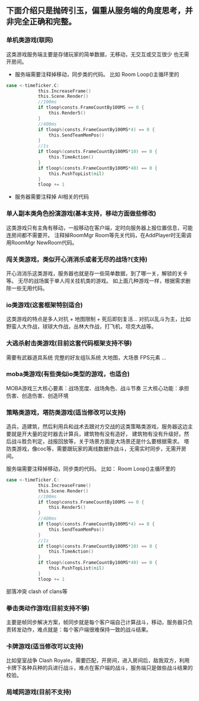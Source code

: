 ## 下面介绍只是抛砖引玉，偏重从服务端的角度思考，并非完全正确和完整。
### 单机类游戏(联网)
这类游戏服务端主要是存储玩家的简单数据，无移动，无交互或交互很少
也无需开房间。
- 服务端需要注释掉移动，同步类的代码。
比如 Room Loop()主循环里的
```go
case <-timeTicker.C:
			this.IncreaseFrame()
			this.Scene.Render()
			//100ms
			if tloop%consts.FrameCountBy100MS == 0 {
				this.Render5()
			}
			//400ms
			if tloop%(consts.FrameCountBy100MS*4) == 0 {
				this.SendTeamMemPos()
			}
			//1s
			if tloop%(consts.FrameCountBy100MS*10) == 0 {
				this.TimeAction()
			}
			if tloop%(consts.FrameCountBy100MS*40) == 0 {
				this.PushTopList(nil)
			}
			tloop += 1
```
- 服务器需要注释掉 AI相关的代码


### 单人副本类角色扮演游戏(基本支持，移动方面做些修改)
这类游戏只有主角有移动，一般移动在客户端，定时向服务器上报位置信息，可能连房间都不需要开。
注释掉RoomMgr Room等先关代码，在AddPlayer时无需调用RoomMgr NewRoom代码。
### 闯关类游戏，类似开心消消乐或者无尽的战场?(支持)
开心消消乐这类游戏，服务器也就是存一些简单数据，到了哪一关，解锁的关卡等。
无尽的战场属于单人闯关挂机类的游戏。
如上面几种游戏一样，根据需求删除一些无用代码。

### io类游戏(这套框架特别适合)
这类游戏的特点是多人对抗 + 地图限制 + 死后即刻复活…
对抗以乱斗为主，比如野蛮人大作战，球球大作战，丛林大作战，打飞机，坦克大战等。

### 大逃杀射击类游戏(目前这套代码框架支持不够)
需要有武器道具系统
完整的好友组队系统
大地图，大场景
FPS元素
...
### moba类游戏(有些类似io类型的游戏，也适合)
MOBA游戏三大核心要素：战场宽度、战场角色、战斗节奏
三大核心功能：承担伤害、创造伤害、创造环境

### 策略类游戏，塔防类游戏(适当修改可以支持)
造兵，造建筑，然后利用兵和战术去跟对方交战的这类策略类游戏，服务器这边主要就是开大量的定时器去计算兵，建筑物有没有造好，
建筑物有没有升级好。然后战斗胜负判定，战报回放等，关于场景方面是大场景还是什么要根据需求。
塔防类游戏，像coc等，需要跟玩家的离线数据作战斗，无需实时同步，无需开房间。

服务端需要注释掉移动，同步类的代码。
比如：
Room Loop()主循环里的
```go
case <-timeTicker.C:
			this.IncreaseFrame()
			this.Scene.Render()
			//100ms
			if tloop%consts.FrameCountBy100MS == 0 {
				this.Render5()
			}
			//400ms
			if tloop%(consts.FrameCountBy100MS*4) == 0 {
				this.SendTeamMemPos()
			}
			//1s
			if tloop%(consts.FrameCountBy100MS*10) == 0 {
				this.TimeAction()
			}
			if tloop%(consts.FrameCountBy100MS*40) == 0 {
				this.PushTopList(nil)
			}
			tloop += 1
```
部落冲突 clash of clans等
### 拳击类动作游戏(目前支持不够)
主要是帧同步解决方案，帧同步就是每个客户端自己计算战斗，移动，服务器只负责转发动作，难点就是：每个客户端很难保持一致的战斗结果。
### 卡牌游戏(适当修改可以支持)
比如皇室战争 Clash Royale，需要匹配，开房间，进入房间后，敌我双方，利用卡牌下各种兵种的兵进行战斗，难点在客户端的战斗，服务端只是做些战斗结果的校验。
### 局域网游戏(目前不支持)
